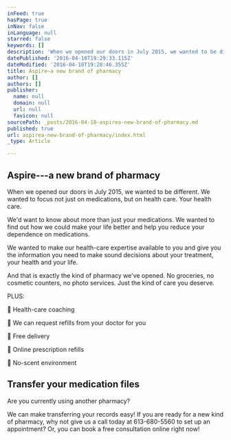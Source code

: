 ```yaml
---
inFeed: true
hasPage: true
inNav: false
inLanguage: null
starred: false
keywords: []
description: 'When we opened our doors in July 2015, we wanted to be different. We wanted to focus not just on medications, but on health care. Your health care. '
datePublished: '2016-04-18T19:29:33.115Z'
dateModified: '2016-04-18T19:28:46.355Z'
title: Aspire—a new brand of pharmacy
author: []
authors: []
publisher:
  name: null
  domain: null
  url: null
  favicon: null
sourcePath: _posts/2016-04-18-aspirea-new-brand-of-pharmacy.md
published: true
url: aspirea-new-brand-of-pharmacy/index.html
_type: Article

---
```

## Aspire---a new brand of pharmacy

When we opened our doors in July 2015, we wanted to be different. We wanted to focus not just on medications, but on health care. Your health care. 

We'd want to know about more than just your medications. We wanted to find out how we could make your life better and help you reduce your dependence on medications. 

We wanted to make our health-care expertise available to you and give you the information you need to make sound decisions about your treatment, your health and your life. 

And that is exactly the kind of pharmacy we've opened. No groceries, no cosmetic counters, no photo services. Just the kind of care you deserve.

PLUS: 

 Health-care coaching 

 We can request refills from your doctor for you 

 Free delivery 

 Online prescription refills 

 No-scent environment

## Transfer your medication files 

Are you currently using another pharmacy? 

We can make transferring your records easy! If you are ready for a new kind of pharmacy, why not give us a call today at 613-680-5560 to set up an appointment? Or, you can book a free consultation online right now!